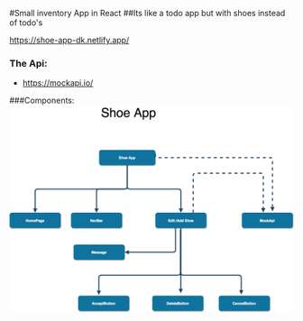 #Small inventory App in React
##Its like a todo app but with shoes instead of todo's

https://shoe-app-dk.netlify.app/


### The Api:
- https://mockapi.io/


###Components:
![alt text](./public/assets/images/ShoeFlow2.png)
